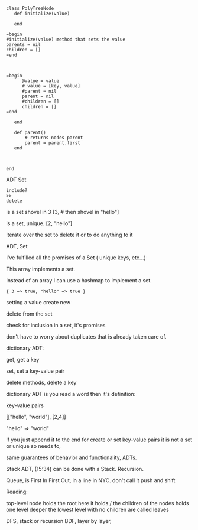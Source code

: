 ```
class PolyTreeNode
   def initialize(value)
   
   end
   
=begin
#initialize(value) method that sets the value
parents = nil
children = []
=end
      
      
      
=begin      
      @value = value
      # value = [key, value]
      #parent = nil
      parent = nil
      #children = []
      children = []
=end
      
   end 
   
   def parent()
       # returns nodes parent
       parent = parent.first
   end
   
    
    
end
```

ADT
Set 

```
include?
>> 
delete
```

is a set shovel in 3 [3, # then shovel in "hello"]

is a set, unique. [2, "hello"]

iterate over the set to delete it or to do anything to it 

ADT, Set

I've fulfilled all the promises of a Set ( unique keys, etc...)

This array implements a set.

Instead of an array I can use a hashmap to implement a set.

```
{ 3 => true, "hello" => true }
```

setting a value create new

delete from the set

check for inclusion in a set, it's promises

don't have to worry about duplicates that is already taken care of.

dictionary ADT:

get, get a key

set, set a key-value pair

delete methods, delete a key

dictionary ADT is you read a word then it's definition:

key-value pairs

[["hello", "world"], [2,4]]

"hello" => "world"

if you just append it to the end for create or set key-value pairs it is not a set or unique
so needs to, 

same guarantees of behavior and functionality, ADTs.

Stack ADT, (15:34)
can be done with a Stack. Recursion.

Queue, is First In First Out, in a line in NYC.
don't call it push and shift

Reading: 

top-level node holds the root
here it holds /
the children of the nodes holds one level deeper
the lowest level with no children are called leaves 

DFS, stack or recursion
BDF, layer by layer, 







